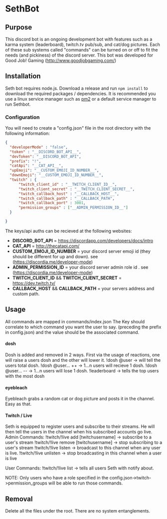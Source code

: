 # SethBot
## Purpose
This discord bot is an ongoing development bot with features such as a karma system (leaderboard), twitch.tv pub/sub, and cat/dog pictures. Each of these sub systems called "commands" can be turned on or off to fit the needs (and pickiness) of the discord server. 
This bot was developed for Good Job! Gaming (http://www.goodjobgaming.com/)

## Installation
Seth bot requires node.js.
Download a release and run `npm install` to download the required packages / dependencies.
It is recommended you use a linux service manager such as [pm2](http://pm2.keymetrics.io/) or a default service manager to run Sethbot.

### Configuration
You will need to create a "config.json" file in the root directory with the following information:
````json
{
  "developerMode" : "false",
  "token" : "__DISCORD_BOT_API__",
  "devToken": "__DISCORD_BOT_API",
  "prefix": "!",
  "catApi": "__CAT_API__",
  "upEmoji": "__CUSTOM_EMOJI_ID_NUMBER__",
  "downEmoji": "__CUSTOM_EMOJI_ID_NUMBER__",
  "twitch" : {
	  "twitch_client_id" : "__TWITCH_CLIENT_ID__",
	  "twitch_client_secret" : "__TWITCH_CLIENT_SECRET__",
	  "twitch_callback_host" : "__CALLBACK_HOST__",
	  "twitch_callback_path" : "__CALLBACK_PATH",
	  "twitch_callback_port" : 3001,
	  "permission_groups" : ["__ADMIN_PERMISSION_ID__"]
  }

}
````
The keys/api auths can be recieved at the following websites:
* __DISCORD_BOT_API__ = https://discordapp.com/developers/docs/intro
* __CAT_API__ = http://thecatapi.com/
* __CUSTOM_EMOJI_ID_NUMBER__ = your discord server emoji id (they should be different for up and down). see (https://discordia.me/developer-mode)
* __ADMIN_PERMISSION_ID__ = your discord server admin role id . see (https://discordia.me/developer-mode)
* __TWITCH_CLIENT_ID__ && __TWITCH_CLIENT_SECRET__ = https://dev.twitch.tv/
* __CALLBACK_HOST__ && __CALLBACK_PATH__ = your servers address and custom path.

## Usage
All commands are mapped in commands/index.json
The Key should correlate to which command you want the user to say. (preceding the prefix in config.json) and the value should be the associated command.

#### dosh
Dosh is added and removed in 2 ways. First via the usage of reactions, one will raise a users dosh and the other will lower it.
!dosh @user -> will tell the users total dosh.
!dosh @user... ++ -> 1...n users will recieve 1 dosh.
!dosh @user... -- -> 1...n users will lose 1 dosh.
!leaderboard -> tells the top users with the most dosh

#### eyebleach
Eyebleach grabs a random cat or dog picture and posts it in the channel. Easy as that.

#### Twitch / Live
Seth is equipped to register users and subscribe to their streams. He will then tell the users in the channel when his subscribed accounts go live.
Admin Commands:
!twitch/!live add [twitchusername] -> subscribe to a user's stream
!twitch/!live remove [twitchusername] -> stop subscribing to a user's stream
!twitch/!live listen -> broadcast to this channel when any user is live.
!twitch/!live unlisten -> stop broadcasting in this channel when a user is live

User Commands:
!twitch/!live list -> tells all users Seth with notify about.

NOTE: Only users who have a role specified in the config.json->twitch->permission_groups will be able to run those commands.

## Removal
Delete all the files under the root. There are no system entanglements.


